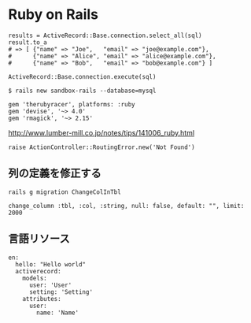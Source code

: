 # Ruby on Rails

```
results = ActiveRecord::Base.connection.select_all(sql)
result.to_a
# => [ {"name" => "Joe",   "email" => "joe@example.com"},
#      {"name" => "Alice", "email" => "alice@example.com"},
#      {"name" => "Bob",   "email" => "bob@example.com"} ]
```

```
ActiveRecord::Base.connection.execute(sql)
```

```
$ rails new sandbox-rails --database=mysql
```

```Gemfile
gem 'therubyracer', platforms: :ruby
gem 'devise', '~> 4.0'
gem 'rmagick', '~> 2.15'
```

http://www.lumber-mill.co.jp/notes/tips/141006_ruby.html


```
raise ActionController::RoutingError.new('Not Found')
```

## 列の定義を修正する
```
rails g migration ChangeColInTbl
```

```
change_column :tbl, :col, :string, null: false, default: "", limit: 2000
```

## 言語リソース
```
en:
  hello: "Hello world"
  activerecord:
    models:
      user: 'User'
      setting: 'Setting'
    attributes:
      user:
        name: 'Name'
```
